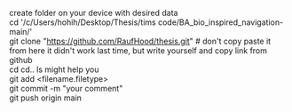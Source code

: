 create folder on your device with desired data  
cd '/c/Users/hohih/Desktop/Thesis/tims code/BA_bio_inspired_navigation-main/'  
git clone "https://github.com/RaufHood/thesis.git"     # don't copy paste it from here it didn't work last time, but write yourself and copy link from github  
cd cd.. ls might help you  
git add <filename.filetype>  
git commit -m "your comment"  
git push origin main  

